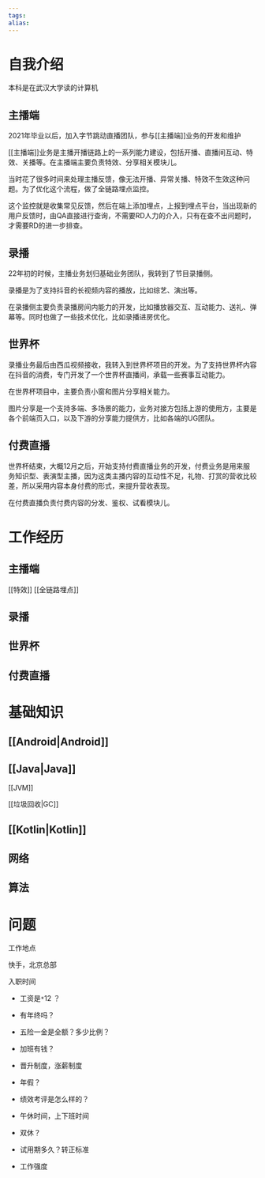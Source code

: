```yaml
---
tags: 
alias:
---
```

# 自我介绍
本科是在武汉大学读的计算机
## 主播端
2021年毕业以后，加入字节跳动直播团队，参与[[主播端]]业务的开发和维护

[[主播端]]业务是主播开播链路上的一系列能力建设，包括开播、直播间互动、特效、关播等。在主播端主要负责特效、分享相关模块儿。

当时花了很多时间来处理主播反馈，像无法开播、异常关播、特效不生效这种问题。为了优化这个流程，做了全链路埋点监控。

这个监控就是收集常见反馈，然后在端上添加埋点，上报到埋点平台，当出现新的用户反馈时，由QA直接进行查询，不需要RD人力的介入，只有在查不出问题时，才需要RD的进一步排查。
## 录播
22年初的时候，主播业务划归基础业务团队，我转到了节目录播侧。

录播是为了支持抖音的长视频内容的播放，比如综艺、演出等。

在录播侧主要负责录播房间内能力的开发，比如播放器交互、互动能力、送礼、弹幕等。同时也做了一些技术优化，比如录播进房优化。
## 世界杯
录播业务最后由西瓜视频接收，我转入到世界杯项目的开发。为了支持世界杯内容在抖音的消费，专门开发了一个世界杯直播间，承载一些赛事互动能力。

在世界杯项目中，主要负责小窗和图片分享相关能力。

图片分享是一个支持多端、多场景的能力，业务对接方包括上游的使用方，主要是各个前端页入口，以及下游的分享能力提供方，比如各端的UG团队。
## 付费直播
世界杯结束，大概12月之后，开始支持付费直播业务的开发，付费业务是用来服务知识型、表演型主播，因为这类主播内容的互动性不足，礼物、打赏的营收比较差，所以采用内容本身付费的形式，来提升营收表现。

在付费直播负责付费内容的分发、鉴权、试看模块儿。
# 工作经历
## 主播端
[[特效]]
[[全链路埋点]]
## 录播
## 世界杯
## 付费直播



# 基础知识
## [[Android|Android]] 
## [[Java|Java]] 
[[JVM]]

[[垃圾回收|GC]]
## [[Kotlin|Kotlin]] 
## 网络
## 算法



# 问题



工作地点

快手，北京总部

入职时间

- 工资是`*`12 ？
    
- 有年终吗？
    
- 五险一金是全额？多少比例？
    
- 加班有钱？
    
- 晋升制度，涨薪制度
    
- 年假？
    
- 绩效考评是怎么样的？
    
- 午休时间，上下班时间
    
- 双休？
    
- 试用期多久？转正标准
    
- 工作强度


